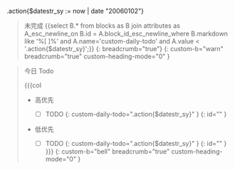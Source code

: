 .action{$datestr_sy := now | date "20060102"}

> 未完成
> {{select B.* from blocks as B join attributes as A_esc_newline_on B.id = A.block_id_esc_newline_where B.markdown like '%[ ]%' and A.name='custom-daily-todo' and A.value < '.action{$datestr_sy}';}}
> {: breadcrumb="true"}
{: custom-b="warn" breadcrumb="true" custom-heading-mode="0" }


> 今日 Todo
>
> {{{col
> * 高优先
>
>   * [ ] TODO
>   {: custom-daily-todo=".action{$datestr_sy}" }
> {: id="" }
>
>
> * 低优先
>
>   * [ ] TODO
>   {: custom-daily-todo=".action{$datestr_sy}" }
> {: id="" }
> }}}
{: custom-b="bell" breadcrumb="true" custom-heading-mode="0" }
